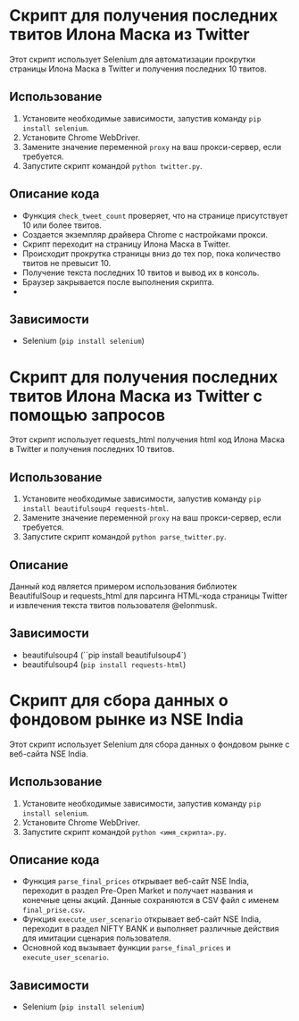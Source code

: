 # Скрипт для получения последних твитов Илона Маска из Twitter

Этот скрипт использует Selenium для автоматизации прокрутки страницы Илона Маска в Twitter и получения последних 10 твитов.

## Использование
1. Установите необходимые зависимости, запустив команду `pip install selenium`.
2. Установите Chrome WebDriver.
3. Замените значение переменной `proxy` на ваш прокси-сервер, если требуется.
4. Запустите скрипт командой `python twitter.py`.

## Описание кода
- Функция `check_tweet_count` проверяет, что на странице присутствует 10 или более твитов.
- Создается экземпляр драйвера Chrome с настройками прокси.
- Скрипт переходит на страницу Илона Маска в Twitter.
- Происходит прокрутка страницы вниз до тех пор, пока количество твитов не превысит 10.
- Получение текста последних 10 твитов и вывод их в консоль.
- Браузер закрывается после выполнения скрипта.
- 
## Зависимости
- Selenium (`pip install selenium`)
  
# Скрипт для получения последних твитов Илона Маска из Twitter с помощью запросов

Этот скрипт использует requests_html получения html код  Илона Маска в Twitter и получения последних 10 твитов.

## Использование
1. Установите необходимые зависимости, запустив команду `pip install beautifulsoup4 requests-html`.
2. Замените значение переменной `proxy` на ваш прокси-сервер, если требуется.
3. Запустите скрипт командой `python parse_twitter.py`.

## Описание
Данный код является примером использования библиотек BeautifulSoup и requests_html для парсинга HTML-кода страницы Twitter и извлечения текста твитов пользователя @elonmusk.

## Зависимости
- beautifulsoup4 (``pip install beautifulsoup4`)
- beautifulsoup4 (`pip install requests-html`)



# Скрипт для сбора данных о фондовом рынке из NSE India

Этот скрипт использует Selenium для сбора данных о фондовом рынке с веб-сайта NSE India.

## Использование
1. Установите необходимые зависимости, запустив команду `pip install selenium`.
2. Установите Chrome WebDriver. 
3. Запустите скрипт командой `python <имя_скрипта>.py`.

## Описание кода
- Функция `parse_final_prices` открывает веб-сайт NSE India, переходит в раздел Pre-Open Market и получает названия и конечные цены акций. Данные сохраняются в CSV файл с именем `final_prise.csv`.
- Функция `execute_user_scenario` открывает веб-сайт NSE India, переходит в раздел NIFTY BANK и выполняет различные действия для имитации сценария пользователя.
- Основной код вызывает функции `parse_final_prices` и `execute_user_scenario`.

## Зависимости
- Selenium (`pip install selenium`)
